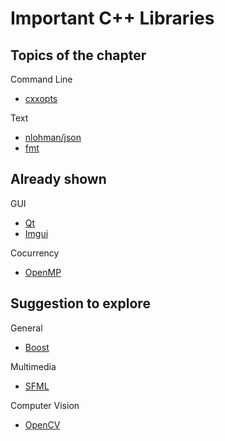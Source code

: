 # Important C++ Libraries

## Topics of the chapter

Command Line

- [cxxopts](https://github.com/jarro2783/cxxopts)

Text

- [nlohman/json](https://github.com/nlohmann/json)
- [fmt](https://github.com/fmtlib/fmt)

## Already shown

GUI

- [Qt](https://www.qt.io/download-open-source)
- [Imgui](https://github.com/ocornut/imgui)

Cocurrency

- [OpenMP](https://www.openmp.org/)

## Suggestion to explore

General

- [Boost](https://github.com/boostorg)

Multimedia

- [SFML](https://github.com/SFML/SFML)

Computer Vision

- [OpenCV](https://opencv.org/)
